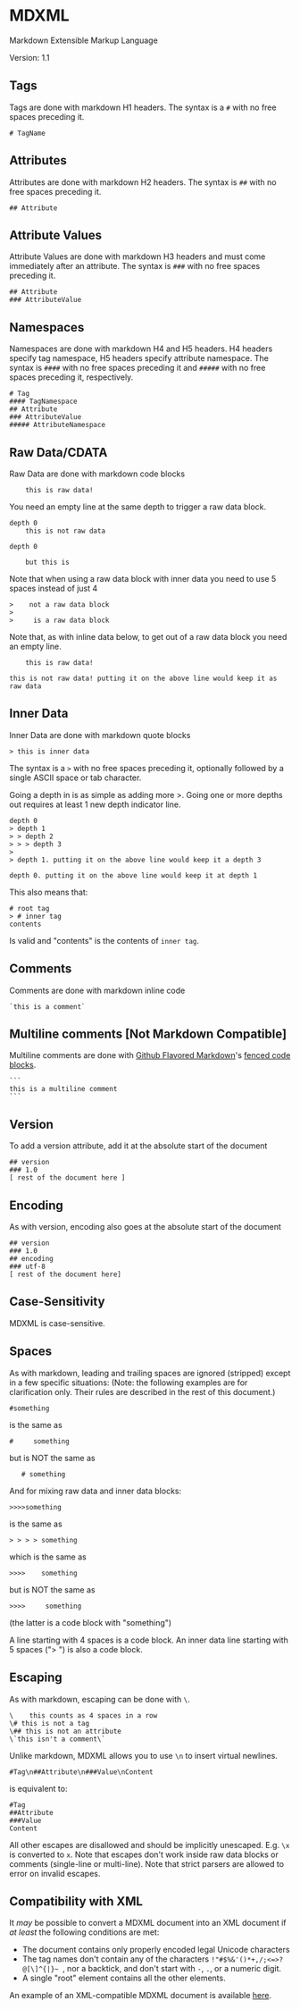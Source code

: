 # MDXML
Markdown Extensible Markup Language

Version: 1.1

Tags
----

Tags are done with markdown H1 headers. The syntax is a `#` with no free spaces preceding it.

    # TagName

Attributes
----------

Attributes are done with markdown H2 headers. The syntax is `##` with no free spaces preceding it.

    ## Attribute

Attribute Values
----------------

Attribute Values are done with markdown H3 headers and must come immediately after an attribute. The syntax is `###` with no free spaces preceding it.

    ## Attribute
    ### AttributeValue

Namespaces
----------

Namespaces are done with markdown H4 and H5 headers. H4 headers specify tag namespace, H5 headers specify attribute namespace. The syntax is `####` with no free spaces preceding it and `#####` with no free spaces preceding it, respectively.

    # Tag
    #### TagNamespace
    ## Attribute
    ### AttributeValue
    ##### AttributeNamespace

Raw Data/CDATA
--------------

Raw Data are done with markdown code blocks

        this is raw data!

You need an empty line at the same depth to trigger a raw data block.

    depth 0
        this is not raw data
    
    depth 0
    
        but this is

Note that when using a raw data block with inner data you need to use 5 spaces instead of just 4

    >    not a raw data block
    >
    >     is a raw data block

Note that, as with inline data below, to get out of a raw data block you need an empty line.

        this is raw data!
    
    this is not raw data! putting it on the above line would keep it as raw data

Inner Data
----------

Inner Data are done with markdown quote blocks

    > this is inner data

The syntax is a `>` with no free spaces preceding it, optionally followed by a single ASCII space or tab character.

Going a depth in is as simple as adding more >. Going one or more depths out requires at least 1 new depth indicator line.

    depth 0
    > depth 1
    > > depth 2
    > > > depth 3
    >
    > depth 1. putting it on the above line would keep it a depth 3
    
    depth 0. putting it on the above line would keep it at depth 1

This also means that:

    # root tag
    > # inner tag
    contents

Is valid and "contents" is the contents of `inner tag`.

Comments
--------

Comments are done with markdown inline code

    `this is a comment`

Multiline comments [Not Markdown Compatible]
--------------------------------------------

Multiline comments are done with [Github Flavored Markdown](https://help.github.com/articles/github-flavored-markdown/)'s [fenced code blocks](https://help.github.com/articles/github-flavored-markdown/#fenced-code-blocks).

    ```
    this is a multiline comment
    ```

Version
-------

To add a version attribute, add it at the absolute start of the document

    ## version
    ### 1.0
    [ rest of the document here ]

Encoding
--------

As with version, encoding also goes at the absolute start of the document

    ## version
    ### 1.0
    ## encoding
    ### utf-8
    [ rest of the document here]

Case-Sensitivity
----------------

MDXML is case-sensitive.

Spaces
------

As with markdown, leading and trailing spaces are ignored (stripped) except in a few specific situations: (Note: the following examples are for clarification only. Their rules are described in the rest of this document.)

    #something

is the same as

    #     something

but is NOT the same as

       # something

And for mixing raw data and inner data blocks:

    >>>>something

is the same as

    > > > > something

which is the same as

    >>>>    something

but is NOT the same as

    >>>>     something

(the latter is a code block with "something")

A line starting with 4 spaces is a code block. An inner data line starting with 5 spaces (">     ") is also a code block.

Escaping
--------

As with markdown, escaping can be done with `\`.

    \    this counts as 4 spaces in a row
    \# this is not a tag
    \## this is not an attribute
    \`this isn't a comment\`

Unlike markdown, MDXML allows you to use `\n` to insert virtual newlines.

    #Tag\n##Attribute\n###Value\nContent

is equivalent to:

    #Tag
    ##Attribute
    ###Value
    Content

All other escapes are disallowed and should be implicitly unescaped. E.g. `\x` is converted to `x`.
Note that escapes don't work inside raw data blocks or comments (single-line or multi-line). Note that strict parsers are allowed to error on invalid escapes.

Compatibility with XML
----------------------

It *may* be possible to convert a MDXML document into an XML document if *at least* the following conditions are met:

- The document contains only properly encoded legal Unicode characters
- The tag names don't contain any of the characters `!"#$%&'()*+,/;<=>?@[\]^{|}~ `, nor a backtick, and don't start with `-`, `.`, or a numeric digit.
- A single "root" element contains all the other elements.

An example of an XML-compatible MDXML document is available [here](/example.md).
